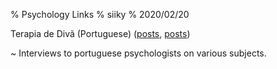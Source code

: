 % Psychology Links
% siiky
% 2020/02/20

Terapia de Divã (Portuguese) ([posts][TdD_de], [posts][TdD_do])

  ~ Interviews to portuguese psychologists on various subjects.

[TdD_de]: https://www.comunidadeculturaearte.com/tag/terapia-de-diva/
[TdD_do]: https://www.comunidadeculturaearte.com/tag/terapia-do-diva/
